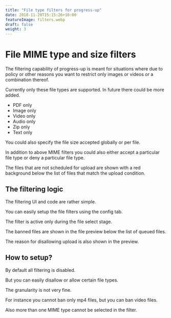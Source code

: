 ```yaml
---
title: "File type filters for progress-up"
date: 2018-11-28T15:15:26+10:00
featureImage: filters.webp
draft: false
weight: 3
---
```


# File MIME type and size filters

The filtering capability of progress-up is meant for situations where
due to policy or other reasons you want to restrict only images or
videos or a combination thereof.

Currently only these file types are supported. In future there could be
more added.

- PDF only
- Image only
- Video only
- Audio only
- Zip only
- Text only

You could also specify the file size accepted globally or per file.

In addition to above MIME filters you could also either accept a
particular file type or deny a particular file type.

The files that are not scheduled for upload are shown with a red
background below the list of files that match the upload condition.

	          

## The filtering logic

The filtering UI and code are rather simple.

You can easily setup the file filters using the config tab.

The filter is active only during the file select stage.

The banned files are shown in the file preview below the list of queued
files.

The reason for disallowing upload is also shown in the preview.

## How to setup?

By default all filtering is disabled.

But you can easily disallow or allow certain file types.

The granularity is not very fine.

For instance you cannot ban only mp4 files, but you can ban video files.

Also more than one MIME type cannot be selected in the filter.
